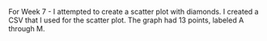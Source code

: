 For Week 7 - I attempted to create a scatter plot with diamonds.
I created a CSV that I used for the scatter plot.
The graph had 13 points, labeled A through M. 
